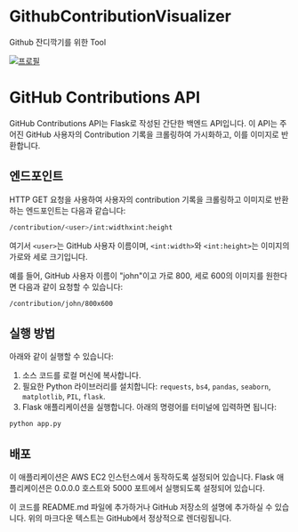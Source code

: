 # GithubContributionVisualizer
Github 잔디깍기를 위한 Tool

[![프로필](http://43.202.17.133:5000/contribution/sh0116/2000x650)](http://43.202.17.133:5000/contribution/sh0116/2000x650)

# GitHub Contributions API

GitHub Contributions API는 Flask로 작성된 간단한 백엔드 API입니다. 이 API는 주어진 GitHub 사용자의 Contribution 기록을 크롤링하여 가시화하고, 이를 이미지로 반환합니다.

## 엔드포인트

HTTP GET 요청을 사용하여 사용자의 contribution 기록을 크롤링하고 이미지로 반환하는 엔드포인트는 다음과 같습니다:

```bash
/contribution/<user>/int:widthxint:height
```


여기서 `<user>`는 GitHub 사용자 이름이며, `<int:width>`와 `<int:height>`는 이미지의 가로와 세로 크기입니다.

예를 들어, GitHub 사용자 이름이 "john"이고 가로 800, 세로 600의 이미지를 원한다면 다음과 같이 요청할 수 있습니다:

```bash
/contribution/john/800x600
```


## 실행 방법

아래와 같이 실행할 수 있습니다:

1. 소스 코드를 로컬 머신에 복사합니다.
2. 필요한 Python 라이브러리를 설치합니다: `requests`, `bs4`, `pandas`, `seaborn`, `matplotlib`, `PIL`, `flask`.
3. Flask 애플리케이션을 실행합니다. 아래의 명령어를 터미널에 입력하면 됩니다:

```bash
python app.py
```

## 배포
이 애플리케이션은 AWS EC2 인스턴스에서 동작하도록 설정되어 있습니다. Flask 애플리케이션은 0.0.0.0 호스트와 5000 포트에서 실행되도록 설정되어 있습니다.


이 코드를 README.md 파일에 추가하거나 GitHub 저장소의 설명에 추가하실 수 있습니다. 위의 마크다운 텍스트는 GitHub에서 정상적으로 렌더링됩니다.
